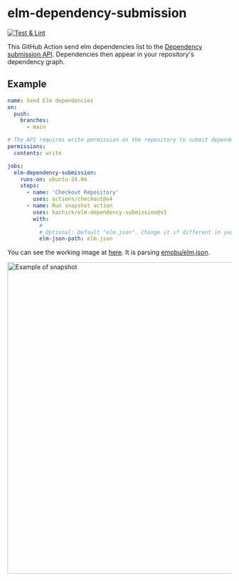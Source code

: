 # elm-dependency-submission

[![Test & Lint](https://github.com/kachick/elm-dependency-submission/actions/workflows/ci.yml/badge.svg?branch=main)](https://github.com/kachick/elm-dependency-submission/actions/workflows/ci.yml)

This GitHub Action send elm dependencies list to the [Dependency submission API](https://docs.github.com/en/code-security/supply-chain-security/understanding-your-software-supply-chain/using-the-dependency-submission-api). Dependencies then appear in your repository's dependency graph.

## Example

```yaml
name: Send Elm dependencies
on:
  push:
    branches:
      - main

# The API requires write permission on the repository to submit dependencies
permissions:
  contents: write

jobs:
  elm-dependency-submission:
    runs-on: ubuntu-24.04
    steps:
      - name: 'Checkout Repository'
        uses: actions/checkout@v4
      - name: Run snapshot action
        uses: kachick/elm-dependency-submission@v3
        with:
          #
          # Optional: Default "elm.json". Change it if different in your repository
          elm-json-path: elm.json
```

You can see the working image at [here](https://github.com/kachick/elm-dependency-submission/network/dependencies). It is parsing [emobu/elm.json](https://github.com/mobu-of-the-world/emobu/blob/main/elm.json).

<img src="./assets/snapshot.png?raw=true" alt="Example of snapshot" width=700>

